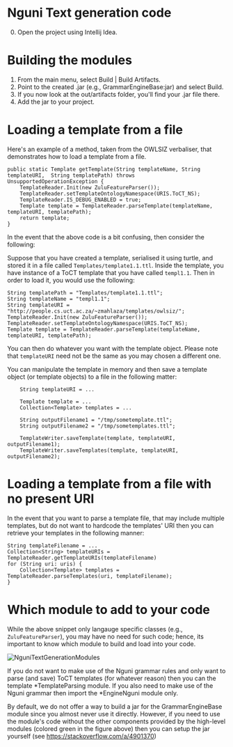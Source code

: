 # Nguni Text generation code

0. Open the  project using Intellij Idea.

# Building the modules

1. From the main menu, select Build | Build Artifacts.
2. Point to the created .jar (e.g., GrammarEngineBase:jar) and select Build.
3. If you now look at the out/artifacts folder, you'll find your .jar file there.
4. Add the jar to your project.

# Loading a template from a file

Here's an example of a method, taken from the OWLSIZ verbaliser, that demonstrates how to load a template from a file.

    public static Template getTemplate(String templateName, String templateURI,  String templatePath) throws UnsupportedOperationException {
        TemplateReader.Init(new ZuluFeatureParser());
        TemplateReader.setTemplateOntologyNamespace(URIS.ToCT_NS);
        TemplateReader.IS_DEBUG_ENABLED = true;
        Template template = TemplateReader.parseTemplate(templateName, templateURI, templatePath);
        return template;
    }

In the event that the above code is a bit confusing, then consider the following:

Suppose that you have created a template, serialised it using turtle, and stored it in a file called `Templates/template1.1.ttl`. Inside the template, you have instance of a ToCT template that you have called `templ1.1`. Then in order to load it, you would use the following:


    String templatePath = "Templates/template1.1.ttl";
    String templateName = "templ1.1";
    String templateURI = "http://people.cs.uct.ac.za/~zmahlaza/templates/owlsiz/";
    TemplateReader.Init(new ZuluFeatureParser());
    TemplateReader.setTemplateOntologyNamespace(URIS.ToCT_NS);
    Template template = TemplateReader.parseTemplate(templateName, templateURI, templatePath);

You can then do whatever you want with the template object. Please note that `templateURI` need not be the same as you may chosen a different one.

You can manipulate the template in memory and then save a template object (or template objects) to a file in the following matter:
 
        String templateURI = ...
      
        Template template = ...
        Collection<Template> templates = ...

        String outputFilename1 = "/tmp/sometemplate.ttl";
        String outputFilename2 = "/tmp/sometemplates.ttl";
        
        TemplateWriter.saveTemplate(template, templateURI, outputFilename1);
        TemplateWriter.saveTemplates(template, templateURI, outputFilename2);
        
# Loading a template from a file with no present URI

In the event that you want to parse a template file, that may include multiple templates, but do not want to hardcode the templates' URI then you can retrieve your templates in the following manner:

    String templateFilename = ...
    Collection<String> templateURIs = TemplateReader.getTemplateURIs(templateFilename)
    for (String uri: uris) {
        Collection<Template> templates = TemplateReader.parseTemplates(uri, templateFilename);
    }

# Which module to add to your code

While the above snippet only langauge specific classes (e.g., `ZuluFeatureParser`), you may have no need for such code; hence, its important to know which module to build and load into your code.

![NguniTextGenerationModules](https://user-images.githubusercontent.com/2272078/143596408-27455ca4-8c47-472b-9d22-e1be57c3e0a4.png)

If you do not want to make use of the Nguni grammar rules and only want to parse (and save) ToCT templates (for whatever reason) then you can the template *TemplateParsing module. If you also need to make use of the Nguni grammar then import the *EngineNguni module only.

By default, we do not offer a way to build a jar for the GrammarEngineBase module since you almost never use it directly. However, if you need to use the module's code without the other components provided by the high-level modules (colored green in the figure above) then you can setup the jar yourself (see https://stackoverflow.com/a/4901370)
